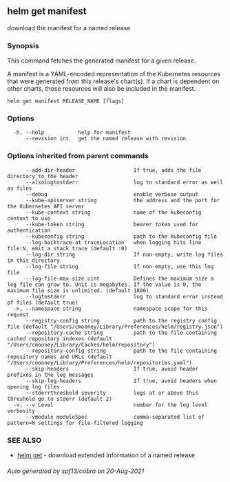 ## helm get manifest

download the manifest for a named release

### Synopsis


This command fetches the generated manifest for a given release.

A manifest is a YAML-encoded representation of the Kubernetes resources that
were generated from this release's chart(s). If a chart is dependent on other
charts, those resources will also be included in the manifest.


```
helm get manifest RELEASE_NAME [flags]
```

### Options

```
  -h, --help           help for manifest
      --revision int   get the named release with revision
```

### Options inherited from parent commands

```
      --add-dir-header                   If true, adds the file directory to the header
      --alsologtostderr                  log to standard error as well as files
      --debug                            enable verbose output
      --kube-apiserver string            the address and the port for the Kubernetes API server
      --kube-context string              name of the kubeconfig context to use
      --kube-token string                bearer token used for authentication
      --kubeconfig string                path to the kubeconfig file
      --log-backtrace-at traceLocation   when logging hits line file:N, emit a stack trace (default :0)
      --log-dir string                   If non-empty, write log files in this directory
      --log-file string                  If non-empty, use this log file
      --log-file-max-size uint           Defines the maximum size a log file can grow to. Unit is megabytes. If the value is 0, the maximum file size is unlimited. (default 1800)
      --logtostderr                      log to standard error instead of files (default true)
  -n, --namespace string                 namespace scope for this request
      --registry-config string           path to the registry config file (default "/Users/cmooney/Library/Preferences/helm/registry.json")
      --repository-cache string          path to the file containing cached repository indexes (default "/Users/cmooney/Library/Caches/helm/repository")
      --repository-config string         path to the file containing repository names and URLs (default "/Users/cmooney/Library/Preferences/helm/repositories.yaml")
      --skip-headers                     If true, avoid header prefixes in the log messages
      --skip-log-headers                 If true, avoid headers when opening log files
      --stderrthreshold severity         logs at or above this threshold go to stderr (default 2)
  -v, --v Level                          number for the log level verbosity
      --vmodule moduleSpec               comma-separated list of pattern=N settings for file-filtered logging
```

### SEE ALSO

* [helm get](helm_get.md)	 - download extended information of a named release

###### Auto generated by spf13/cobra on 20-Aug-2021
